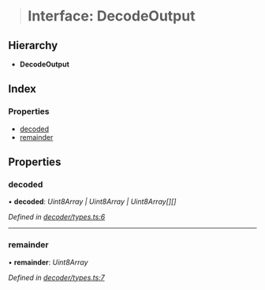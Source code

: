 > # Interface: DecodeOutput

## Hierarchy

* **DecodeOutput**

## Index

### Properties

* [decoded](_decoder_types_.decodeoutput.md#decoded)
* [remainder](_decoder_types_.decodeoutput.md#remainder)

## Properties

###  decoded

• **decoded**: *Uint8Array | Uint8Array | Uint8Array[][]*

*Defined in [decoder/types.ts:6](https://github.com/polkadot-js/common/blob/a8b28a2/packages/util-rlp/src/decoder/types.ts#L6)*

___

###  remainder

• **remainder**: *Uint8Array*

*Defined in [decoder/types.ts:7](https://github.com/polkadot-js/common/blob/a8b28a2/packages/util-rlp/src/decoder/types.ts#L7)*